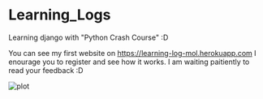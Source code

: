 # Learning_Logs
Learning django with "Python Crash Course" :D

You can see my first website on https://learning-log-mol.herokuapp.com
I enourage you to register and see how it works. I am waiting paitiently to read your feedback :D

![plot](.images/screen1.png)
